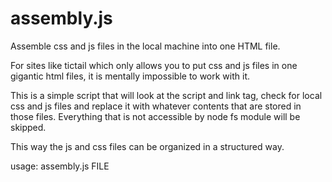 assembly.js
===========

Assemble css and js files in the local machine into one HTML file.

For sites like tictail which only allows you to put css and js files in
one gigantic html files, it is mentally impossible to work with it.

This is a simple script that will look at the script and link tag,
check for local css and js files and replace it with whatever
contents that are stored in those files. Everything that is not
accessible by node fs module will be skipped.

This way the js and css files can be organized in a structured way.

usage:
        assembly.js FILE
